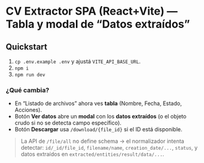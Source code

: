# CV Extractor SPA (React+Vite) — Tabla y modal de “Datos extraídos”

## Quickstart
1) `cp .env.example .env` y ajustá `VITE_API_BASE_URL`.
2) `npm i`
3) `npm run dev`

### ¿Qué cambia?
- En “Listado de archivos” ahora ves **tabla** (Nombre, Fecha, Estado, Acciones).
- Botón **Ver datos** abre un **modal** con los **datos extraídos** (o el objeto crudo si no se detecta campo específico).
- Botón **Descargar** usa `/download/{file_id}` si el ID está disponible.

> La API de `/file/all` no define schema → el normalizador intenta detectar: `id/_id/file_id`, `filename/name`, `creation_date/...`, `status`, y datos extraídos en `extracted/entities/result/data/...`.